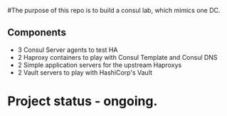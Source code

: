 #The purpose  of this repo is to build a consul lab, which mimics one DC.
## Components 
  * 3 Consul Server agents to test HA
  * 2 Haproxy containers to play with Consul Template and Consul DNS 
  * 2 Simple application servers for the upstream Haproxys
  * 2 Vault servers to play with HashiCorp's Vault
  

# Project status - ongoing. 
